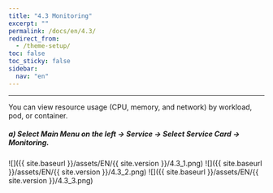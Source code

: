 ```yaml
---
title: "4.3 Monitoring"
excerpt: ""
permalink: /docs/en/4.3/
redirect_from:
  - /theme-setup/
toc: false
toc_sticky: false
sidebar:
  nav: "en"
---
```



---

You can view resource usage \(CPU, memory, and network\) by workload, pod, or container.

##### a\) Select Main Menu on the left → Service → Select Service Card → Monitoring.
![]({{ site.baseurl }}/assets/EN/{{ site.version }}/4.3_1.png)
![]({{ site.baseurl }}/assets/EN/{{ site.version }}/4.3_2.png)
![]({{ site.baseurl }}/assets/EN/{{ site.version }}/4.3_3.png)

